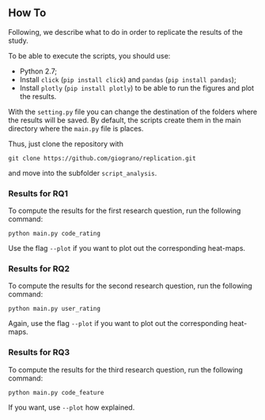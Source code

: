 ## How To

Following, we describe what to do in order to replicate the results of the study.

To be able to execute the scripts, you should use:

* Python 2.7;
* Install `click` (`pip install click`) and `pandas` (`pip install pandas`);
* Install `plotly` (`pip install plotly`) to be able to run the figures and plot the results.

With the `setting.py` file you can change the destination of the folders where the results will be saved.
By default, the scripts create them in the main directory where the `main.py` file is places.

Thus, just clone the repository with
```
git clone https://github.com/giograno/replication.git
```
and move into the subfolder `script_analysis`.

### Results for RQ1
To compute the results for the first research question, run the following command:
```
python main.py code_rating
```
Use the flag `--plot` if you want to plot out the corresponding heat-maps.

### Results for RQ2
To compute the results for the second research question, run the following command:
```
python main.py user_rating
```
Again, use the flag `--plot` if you want to plot out the corresponding heat-maps.

### Results for RQ3
To compute the results for the third research question, run the following command:
```
python main.py code_feature
```
If you want, use `--plot` how explained.
